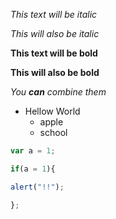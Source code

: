 *This text will be italic*

_This will also be italic_

**This text will be bold**

__This will also be bold__

*You **can** combine them*


- Hellow World
  - apple
  - school

```javascript
var a = 1;

if(a = 1){

alert("!!");

};

```
